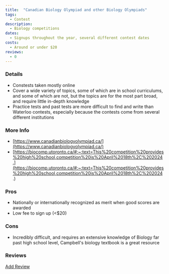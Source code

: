```yaml
---
title:  "Canadian Biology Olympiad and other Biology Olympiads"
tags: 
  - Contest
description:
  - Biology competitions
dates:
  - Signups throughout the year, several different contest dates
costs:
  - Around or under $20
reviews:
  - 0
---
```


### Details
- Constests taken mostly online
- Cover a wide variety of topics, some of which are in school curriculums, and some of which are not, but the topics are for the most part broad, and require little in-depth knowledge
- Practice tests and past tests are more difficult to find and write than Waterloo contests, especially because the contests come from several different institutions

### More Info
- [https://www.canadianbiologyolympiad.ca/](https://www.canadianbiologyolympiad.ca/)
- [https://biocomp.utoronto.ca/#:~:text=This%20competition%20provides%20high%20school,competition%20is%20April%2018th%2C%202024.](https://biocomp.utoronto.ca/#:~:text=This%20competition%20provides%20high%20school,competition%20is%20April%2018th%2C%202024.)

### Pros
- Nationally or internationally recognized as merit when good scores are awarded
- Low fee to sign up (<$20)

### Cons
- Incredibly difficult, and requires an extensive knowledge of Biology far past high school level, Campbell's biology textbook is a great resource

### Reviews
<div markdown="0"><a href="{{site.baseurl}}/contact" class="btn">Add Review</a></div>